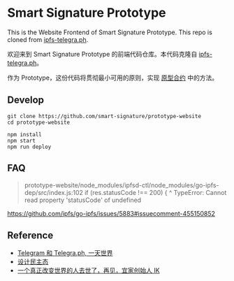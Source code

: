 # Smart Signature Prototype 
This is the Website Frontend of Smart Signature Prototype. This repo is cloned from [ipfs-telegra.ph](https://github.com/alexstep/ipfs-telegra.ph).

欢迎来到 Smart Signature Prototype 的前端代码仓库。本代码克隆自 [ipfs-telegra.ph](https://github.com/alexstep/ipfs-telegra.ph)。

作为 Prototype，这份代码将贯彻最小可用的原则，实现 [原型合约](https://github.com/smart-signature/smart-signature-EOS-contract) 中的方法。

## Develop
```
git clone https://github.com/smart-signature/prototype-website
cd prototype-website

npm install
npm start
npm run deploy
```

## FAQ
> prototype-website/node_modules/ipfsd-ctl/node_modules/go-ipfs-dep/src/index.js:102
      if (res.statusCode !== 200) {
              ^
TypeError: Cannot read property 'statusCode' of undefined

https://github.com/ipfs/go-ipfs/issues/5883#issuecomment-455150852

## Reference
- [Telegram 和 Telegra.ph, 一天世界](https://yitianshijie.net/38) 
- [设计民主态](https://www.huxiu.com/article/168805.html)
- [一个真正改变世界的人去世了，再见，宜家创始人 IK](http://www.qdaily.com/articles/49697.html)